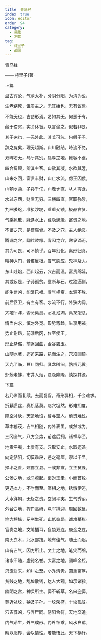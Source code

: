 ```yaml
---
title: 青乌经
index: true
icon: editor
order: 94
category:
  - 易藏
  - 术数
tag:
  - 樗里子
  - 战国
---
```


青乌经  

—— 樗里子(著)  

上篇  

盘古浑沦，气萌太朴，分阴分阳，为清为浊，  

生老病死，谁实主之。无其始也，无有议焉。  

不能无也，吉凶形焉。曷如其无，何恶于有。  

藏于杳冥，实关休咎。以言谕之，似若非是。  

其于末也，一无外此。其若可忽，何假于予。  

辞之庞矣，理无越斯。山川融结，峙流不绝，  

双眸若无，乌乎其别。福厚之地，雍容不迫。  

四合周顾，辨其主客。山欲其凝，水欲其澄，  

山来水回，富贵丰财，山止水流，虏王囚侯。  

山顿水曲，子孙千亿。山走水直，从人寄食。  

水过东西，财宝无穷。三横四直，官职弥崇，  

九曲委蛇，准拟沙堤，重重交锁，极品官资.  

气乘风散，脉遇水止，藏隐蜿蜒，富贵之地。  

不畜之穴，是谓腐骨。不及之穴，主人绝灭。  

腾漏之穴，翻棺败椁。背囚之穴，寒泉滴沥。  

其为可畏，可不慎乎。百年幻化，离形归真。  

精神入门，骨骸反根。吉气感应，鬼神及人。  

东山吐焰，西山起云，穴吉而温，富贵绵延，  

其或反是，子孙孤贫。童断与石，过独逼侧，  

能生新凶，能消已福。贵气相资，本源不脱，  

前后区卫，有主有客。水流不行，外狭内阔。  

大地平洋，杳茫莫测。沼沚池湖，真龙憩息。  

情当内求，慎勿外觅。形势弯趋，生享用福。  

势止形昂，前涧后冈，位至侯王。  

形止势缩，前案回曲，金谷碧玉。  

山随水著，迢迢来路，挹而注之，穴须回顾。  

天光下临，百川同归。真龙所泊，孰辨元微。  

虾蟆老蚌，市井人烟，隐隐隆隆，孰探其源。  

下篇  

若乃断而复续，去而复留。奇形异相，千金难求。  

折藕贯丝，真机落莫。临穴坦然，形难扪度。  

障空补缺，天造地设，留与至人，前贤难说。  

草木郁茂，吉气相随，内外表里，或然或为。  

三冈全气，八方会势，前遮后拥，诸祥毕至。  

地贵平夷，土贵有支。穴取安止，水取迢递。  

向定阴阳，切莫乖戾，差之毫厘，谬以千里。  

择术之善，建都立县。一或非宜，立主贫贱。  

公侯之地，龙马腾起。面对玉圭，小而首锐。  

更遇本方，不学而至。宰相之地，绣墩伊迩，  

大水洋朝，无极之贵。空阔平夷，生气秀丽。  

外台之地，捍门高峙，屯军排迎，周回数里，  

笔大横椽，足判生死。此低彼昂，诚难摹拟。  

官贵之地，文笔插耳，鱼袋双连，庚金之位，  

南火东木，北水鄙技。地有佳气，随土而起，  

山有吉气，因方所止。文士之地，笔尖而细，  

诸水不随，虚驰名誉。大富之地，圆峰金柜。  

贝宝沓来，如川之至。小秀清贵，圆重富厚。  

贫贱之地，乱如散钱，达人大观，如示诸指。  

幽阴之宫，神灵所主。葬不斩草，名曰盗葬。  

葬近祖坟，殃及子孙。一坟荣盛，十坟孤贫。  

穴吉葬凶，与弃尸同。阴阳合符，天地交通。  

内气萌生，外气成形。内外相乘，风水自成。  

察以眼界，会以情性。若能悟此，天下横行。  
